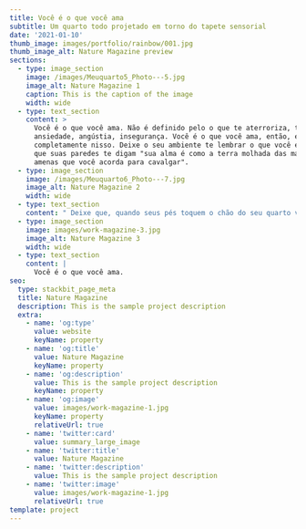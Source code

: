 ```yaml
---
title: Você é o que você ama
subtitle: Um quarto todo projetado em torno do tapete sensorial
date: '2021-01-10'
thumb_image: images/portfolio/rainbow/001.jpg
thumb_image_alt: Nature Magazine preview
sections:
  - type: image_section
    image: /images/Meuquarto5_Photo---5.jpg
    image_alt: Nature Magazine 1
    caption: This is the caption of the image
    width: wide
  - type: text_section
    content: >
      Você é o que você ama. Não é definido pelo o que te aterroriza, te causa
      ansiedade, angústia, insegurança. Você é o que você ama, então, envolva-se
      completamente nisso. Deixe o seu ambiente te lembrar o que você é. Deixe
      que suas paredes te digam "sua alma é como a terra molhada das manhãs
      amenas que você acorda para cavalgar".
  - type: image_section
    image: /images/Meuquarto6_Photo---7.jpg
    image_alt: Nature Magazine 2
    width: wide
  - type: text_section
    content: " Deixe que, quando seus pés toquem o chão do seu quarto você escute \"você é tolerante e meigo com todos\".\_ Você é complexo, irregular, descontínuo, doce e quente como a madeira. Você escreve poesia no celular andando de um lado pro outro porque sua mente é inquieta e veloz, ao mesmo tempo que delicada e colorida como um arco iris em tons pasteis.\_Quando entrarem no seu quarto, que sua essência esteja lá, viva, para acolher quem quer que seja.\n"
  - type: image_section
    image: images/work-magazine-3.jpg
    image_alt: Nature Magazine 3
    width: wide
  - type: text_section
    content: |
      Você é o que você ama.
seo:
  type: stackbit_page_meta
  title: Nature Magazine
  description: This is the sample project description
  extra:
    - name: 'og:type'
      value: website
      keyName: property
    - name: 'og:title'
      value: Nature Magazine
      keyName: property
    - name: 'og:description'
      value: This is the sample project description
      keyName: property
    - name: 'og:image'
      value: images/work-magazine-1.jpg
      keyName: property
      relativeUrl: true
    - name: 'twitter:card'
      value: summary_large_image
    - name: 'twitter:title'
      value: Nature Magazine
    - name: 'twitter:description'
      value: This is the sample project description
    - name: 'twitter:image'
      value: images/work-magazine-1.jpg
      relativeUrl: true
template: project
---
```

